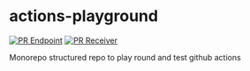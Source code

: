 # actions-playground

[![PR Endpoint](https://github.com/yvan674/actions-playground/actions/workflows/endpoint.yml/badge.svg)](https://github.com/yvan674/actions-playground/actions/workflows/endpoint.yml)
[![PR Receiver](https://github.com/yvan674/actions-playground/actions/workflows/receiver.yml/badge.svg)](https://github.com/yvan674/actions-playground/actions/workflows/receiver.yml)


Monorepo structured repo to play round and test github actions
